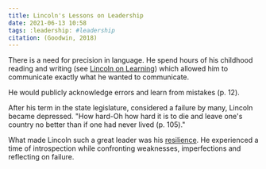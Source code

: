 ```yaml
---
title: Lincoln's Lessons on Leadership
date: 2021-06-13 10:58
tags: :leadership: #leadership
citation: (Goodwin, 2018)
---
```

There is a need for precision in language. He spend hours of his childhood reading and writing (see [Lincoln on Learning](202106131045.md)) which allowed him to communicate exactly what he wanted to communicate.

He would publicly acknowledge errors and learn from mistakes (p. 12).

After his term in the state legislature, considered a failure by many, Lincoln became depressed. "How hard-Oh how hard it is to die and leave one's country no better than if one had never lived (p. 105)." 

What made Lincoln such a great leader was his [resilience](202107130946.md). He experienced a time of introspection while confronting weaknesses, imperfections and reflecting on failure. 

